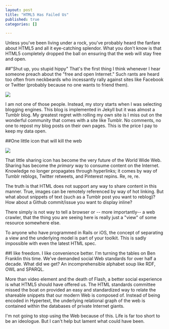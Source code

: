 ```yaml
--- 
layout: post
title: "HTML5 Has Failed Us"
published: true
categories: []

---
```


Unless you've been living under a rock, you've probably heard the fanfare about HTML5 and all it eye-catching splendor. What you don't know is that HTML5 completely dropped the ball on ensuring that the web will stay free and open.


##"Shut up, you stupid hippy"
That's the first thing I think whenever I hear someone preach about the "free and open Internet." Such rants are heard too often from neckbeards who incessantly rally against sites like Facebook or Twitter (probably because no one wants to friend them).

<img src="http://i1.kym-cdn.com/entries/icons/original/000/003/445/untitled.jpeg" />

I am not one of those people. Instead, my story starts when I was selecting blogging engines. This blog is implemented in Jekyll but it was almost a Tumblr blog. My greatest regret with rolling my own site is I miss out on the wonderful community that comes with a site like Tumblr. No comments, no one to repost my blog posts on their own pages. This is the price I pay to keep my data open.

##One little icon that will kill the web

<img src="http://4.bp.blogspot.com/-HzztD74ib-w/TrQ0957-IdI/AAAAAAAAAvk/d00Uk1SLd5M/s320/retweet-icon.jpg" />

That little sharing icon has become the very future of the World Wide Web. Sharing has become the *primary* way to consume content on the Internet. Knowledge no longer propagates through hyperlinks; it comes by way of Tumblr reblogs, Twitter retweets, and Pinterest repins. Re, re, re.

The truth is that HTML does not support any way to share content in this manner. True, images can be remotely referenced by way of hot linking. But what about snippets of text (such as a Tumblr post you want to reblog)? How about a Github commit/issue you want to display inline?

There simply is not way to tell a browser or -- more importantly-- a web crawler, that the thing you are seeing here is really just a "view" of some resource somewhere else.

To anyone who have programmed in Rails or iOS, the concept of separating a view and the underlying model is part of your toolkit. This is sadly impossible with even the latest HTML spec.

##I like freedom. I like convenience better.
I'm turning the tables on Ben Franklin this time. We've demanded social Web standards for over half a decade. What did we get? An incomprehensible alphabet soup like RDF, OWL and SPARQL.

More than video element and the death of Flash, a better social experience is what HTML5 should have offered us. The HTML standards committee missed the boat on provided an easy and standardized way to relate the shareable snippets that our modern Web is composed of. Instead of being encoded in Hypertext, the underlying relational graph of the web is contained within the databases of private Internet giants.

I'm not going to stop using the Web because of this. Life is far too short to be an ideologue. But I can't help but lament what could have been.